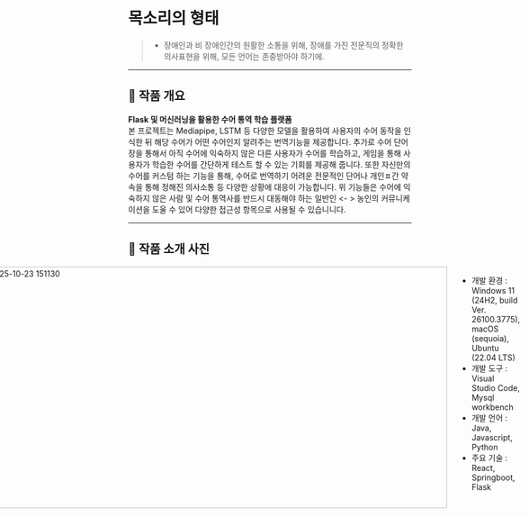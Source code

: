 # 목소리의 형태

> * 장애인과 비 장애인간의 원활한 소통을 위해, 장애를 가진 전문직의 정확한 의사표현을 위해, 모든 언어는 존중받아야 하기에.
---


## 📌 **작품 개요**
**Flask 및 머신러닝을 활용한 수어 통역 학습 플랫폼**
<br>
본 프로젝트는 Mediapipe, LSTM 등 다양한 모델을 활용하여 사용자의 수어 동작을 인식한 뒤 해당 수어가 어떤 수어인지 알려주는 번역기능을 제공합니다. 
추가로 수어 단어장을 통해서 아직 수어에 익숙하지 않은 다른 사용자가 수어를 학습하고, 게임을 통해 사용자가 학습한 수어를 간단하게 테스트 할 수 있는 기회를 제공해 줍니다. 
 또한 자신만의 수어를 커스텀 하는 기능을 통해, 수어로 번역하기 어려운 전문적인 단어나 개인ㅍ간 약속을 통해 정해진 의사소통 등 다양한 상황에 대응이 가능합니다. 
위 기능들은 수어에 익숙하지 않은 사람 및 수어 통역사를 반드시 대동해야 하는 일반인 <- > 농인의 커뮤니케이션을 도울 수 있어 다양한 접근성 항목으로 사용될 수 있습니니다.
   

---


## 📌 **작품 소개 사진**
<div style="display: flex; justify-content: center; gap: 20px;">
<img width="767" height="813" alt="목소리의형태 피그마" src="https://github.com/user-attachments/assets/d008c090-671d-42f9-808e-c8a0e214d9ee" />


---


## 🛠️ 주요 적용 기술 및 구조

<div style="display: flex; justify-content: center; gap: 20px;">
  <img <img width="887" height="429" alt="스크린샷 2025-10-23 151130" src="https://github.com/user-attachments/assets/5cfe37c7-edb8-4446-978b-d8672f011096" />

* 개발 환경 : Windows 11 (24H2, build Ver. 26100.3775), macOS (sequoia), Ubuntu (22.04 LTS)
* 개발 도구 : Visual Studio Code, Mysql workbench
* 개발 언어 : Java, Javascript, Python
* 주요 기술 : React, Springboot, Flask


---


## ⭐ 주요 기능


### 수어 번역
•수어 -> 단어, 문장
우리 언어의 근간이 되는 단어를 번역하는 기본적인 기능입니다.
사용자의 손 관절의 좌표를 30프레임간 입력받아 해당 좌표의 묶음이 어떤 단어에 해당하는 수어인지 예측합니다. 예측한 단어를 조합하여 문장을 형성합니다.
• 지문자 -> 단어
우리는 다른 사람과 대화할 때, 정형화된 단어만 사용하는 것은 아닙니다. 사전에 등록되어 있지 않은 신조어, 은어 등을 사용하곤 합니다. 
그러한 단어에도 대응하기 위해 한글 자모에 해당하는 지문자를 인식하는 기능도 있습니다. 지문자를 인식하여 한글 자모를 예측하고, 해당 자모를 hangul-js를 통해 단어로 합칩니다.
### 문자 번역
• 단어 -> 수어
농인이 대화하는 방법에는 수어, 필담 등 다양한 소통 방식이 있는데 가장 많이 사용하는 것은 수어입니다. 
수어를 모르는 비 장애인과 농인이 대화하는데 있어서 비장애인은 단어를 입력하여 수어 영상을 표출하고 그 수어를 이해하여 농인이 대화하는방식을 취할 수 있습니다.
### 학습
• 단어장을 통한 학습
카테고리를 정해 원하는 수어를 학습할 수 있습니다. 한국어 단어와 수어 영상을 동시에 확인할 수 있어 서로 매칭하며 학습하는데 유리합니다.
### 게임
• 지문자 맞추기 게임
페이지에 표시되는 지문자를 보고 해당 지문자와 매칭되는 수어를 하여 맞추는 게임입니다. 자신이 얼마나 잘 학습했는지 테스트 해 볼 수 있는 기회를 제공합니다.
• 단어 맞추기 게임
페이지에 출력되는 수어 영상을 보고 해당 수어가 어떤 단어를 나타내는 수어인지 맞추는 게임입니다. 이 또한 사용자의 학습 척도를 확인할 수 있는 좋은 지표입니다.


---


## ✨ 기대 효과

### (1). 일반인과 농인 간의 원활한 소통 가능

기본적으로 일반인과 농인이 소통하기 위해서는 일반인이 수어를 학습하거나, 수어 통역사를 구하거나, 필담을 통해서로 의사소통을 해야 합니다. 
 하지만 수어 사용 실태를 확인해본 결과, 농인은 기본적으로 필담보다는 수어를 선호하고, 수어 통역사를 구하는 데에는 추가적인 비용이 발생하여 재정적 부담을 초래할 수 있습니다. 
본 플랫폼은 이러한 두 가지 문제점을 개선하는 데 도움을 줄 수 있습니다.

### (2). 간편한 수어 학습 지원

수어를 배우기 위해서는 유튜브를 직접 찾아보거나 학원에 등록하는 등, 중앙집중적이지 못한 방식으로 학습을 진행해야 했습니다. 
 하지만 본 플랫폼을 사용하면 단어장을 통해 간편하게 수어를 학습할 수 있고, 게임을 통해 학습 내용을 테스트할 수 있어 수어 학습에 효과적으로 기여할 수 있습니다.

### (3). 커스텀 수어 제작 가능

사람 간 대화에서 사용하는 약속된 표현이나 전문직에서 사용하는 단어는 기존 수어로 표현하기 어려운 경우가 많습니다.
본 플랫폼은 커스텀 수어를 학습할 수 있는 기능을 제공하여, 전문 용어나 개인 간 약속된 표현 등 다양한 상황에 대응 가능한 수어를 현장에서 직접 학습하고 사용할 수 있도록 합니다.


---
